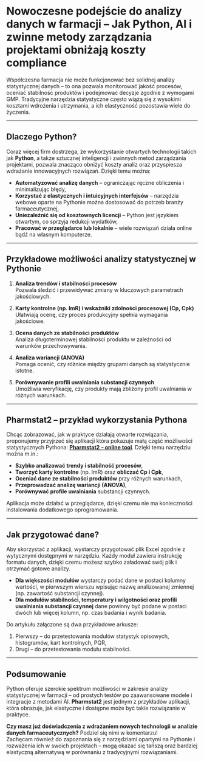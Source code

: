 # Nowoczesne podejście do analizy danych w farmacji – Jak Python, AI i zwinne metody zarządzania projektami obniżają koszty compliance

Współczesna farmacja nie może funkcjonować bez solidnej analizy statystycznej danych – to ona pozwala monitorować jakość procesów, oceniać stabilność produktów i podejmować decyzje zgodnie z wymogami GMP. Tradycyjne narzędzia statystyczne często wiążą się z wysokimi kosztami wdrożenia i utrzymania, a ich elastyczność pozostawia wiele do życzenia.

---

## Dlaczego Python?

Coraz więcej firm dostrzega, że wykorzystanie otwartych technologii takich jak **Python**, a także sztucznej inteligencji i zwinnych metod zarządzania projektami, pozwala znacząco obniżyć koszty analiz oraz przyspiesza wdrażanie innowacyjnych rozwiązań. Dzięki temu można:

- **Automatyzować analizę danych** – ograniczając ręczne obliczenia i minimalizując błędy,
- **Korzystać z elastycznych i intuicyjnych interfejsów** – narzędzia webowe oparte na Pythonie można dostosować do potrzeb branży farmaceutycznej,
- **Uniezależnić się od kosztownych licencji** – Python jest językiem otwartym, co sprzyja redukcji wydatków,
- **Pracować w przeglądarce lub lokalnie** – wiele rozwiązań działa online bądź na własnym komputerze.

---

## Przykładowe możliwości analizy statystycznej w Pythonie

1. **Analiza trendów i stabilności procesów**\
   Pozwala śledzić i przewidywać zmiany w kluczowych parametrach jakościowych.

2. **Karty kontrolne (np. ImR) i wskaźniki zdolności procesowej (Cp, Cpk)**\
   Ułatwiają ocenę, czy proces produkcyjny spełnia wymagania jakościowe.

3. **Ocena danych ze stabilności produktów**\
   Analiza długoterminowej stabilności produktu w zależności od warunków przechowywania.

4. **Analiza wariancji (ANOVA)**\
   Pomaga ocenić, czy różnice między grupami danych są statystycznie istotne.

5. **Porównywanie profili uwalniania substancji czynnych**\
   Umożliwia weryfikację, czy produkty mają zbliżony profil uwalniania w różnych warunkach.

---

## Pharmstat2 – przykład wykorzystania Pythona

Chcąc zobrazować, jak w praktyce działają otwarte rozwiązania, proponujemy przyjrzeć się aplikacji która pokazuje małą część możliwości statystycznych Pythona: **[Pharmstat2 – online tool](https://pharmstat2-test.streamlit.app/)**.  Dzięki temu narzędziu można m.in.:

- **Szybko analizować trendy i stabilność procesów**,
- **Tworzyć karty kontrolne** (np. ImR) oraz **obliczać Cp i Cpk**,
- **Oceniać dane ze stabilności produktów** przy różnych warunkach,
- **Przeprowadzać analizę wariancji (ANOVA)**,
- **Porównywać profile uwalniania** substancji czynnych.

Aplikacja może działać w przeglądarce, dzięki czemu nie ma konieczności instalowania dodatkowego oprogramowania.

---

## Jak przygotować dane?

Aby skorzystać z aplikacji, wystarczy przygotować plik Excel zgodnie z wytycznymi dostępnymi w narzędziu. Każdy moduł zawiera instrukcję formatu danych, dzięki czemu możesz szybko załadować swój plik i otrzymać gotowe analizy.

- **Dla większości modułów** wystarczy podać dane w postaci kolumny wartości, w pierwszym wierszu wpisując nazwę analizowanej zmiennej (np. zawartość substancji czynnej).
- **Dla modułów stabilności, temperatury i wilgotności oraz profili uwalniania substancji czynnej** dane powinny być podane w postaci dwóch lub więcej kolumn, np. czas badania i wynik badania.

Do artykułu załączone są dwa przykładowe arkusze:

1. Pierwszy – do przetestowania modułów statystyk opisowych, histogramów, kart kontrolnych, PQR,
2. Drugi – do przetestowania modułu stabilności.

---

## Podsumowanie

Python oferuje szerokie spektrum możliwości w zakresie analizy statystycznej w farmacji – od prostych testów po zaawansowane modele i integracje z metodami AI. **Pharmstat2** jest jednym z przykładów aplikacji, która obrazuje, jak elastyczne i dostępne może być takie rozwiązanie w praktyce.

**Czy masz już doświadczenia z wdrażaniem nowych technologii w analizie danych farmaceutycznych?** Podziel się nimi w komentarzu!\
Zachęcam również do zapoznania się z narzędziami opartymi na Pythonie i rozważenia ich w swoich projektach – mogą okazać się tańszą oraz bardziej elastyczną alternatywą w porównaniu z tradycyjnymi rozwiązaniami.

